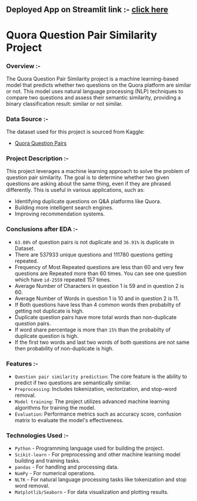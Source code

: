 ## **Deployed App on Streamlit link :-** [click here](https://yashkumbalkar-quora-question-pair-similarity-project-app-00ufq0.streamlit.app/)

# Quora Question Pair Similarity Project

### Overview :-

The Quora Question Pair Similarity project is a machine learning-based model that predicts whether two questions on the Quora platform are similar or not. 
This model uses natural language processing (NLP) techniques to compare two questions and assess their semantic similarity, providing a binary classification 
result: similar or not similar.

### Data Source :-

The dataset used for this project is sourced from Kaggle:

- [Quora Question Pairs](https://www.kaggle.com/c/quora-question-pairs)


### Project Description :-

This project leverages a machine learning approach to solve the problem of question pair similarity. The goal is to determine whether two given questions are 
asking about the same thing, even if they are phrased differently. This is useful in various applications, such as:

- Identifying duplicate questions on Q&A platforms like Quora.
- Building more intelligent search engines.
- Improving recommendation systems.

### Conclusions after EDA :-

- `63.08%` of question pairs is not duplicate and `36.91%` is duplicate in Dataset.
- There are 537933 unique questions and 111780 questions getting repeated.
- Frequency of Most Repeated questions are less than 60 and very few questions are Repeated more than 60 times. You can see one question which have `id-2559` repeated 157 times.
- Average Number of Characters in question 1 is 59 and in question 2 is 60.
- Average Number of Words in question 1 is 10 and in question 2 is 11.
- If Both questions have less than 4 common words then probabilty of getting not duplicate is high.
- Duplicate question pairs have more total words than non-duplicate question pairs.
- If word share percentage is more than `15%` than the probabilty of duplicate question is high.
- If the first two words and last two words of both questions are not same then probability of non-duplicate is high.

### Features :-

- `Question pair similarity prediction`: The core feature is the ability to predict if two questions are semantically similar.
- `Preprocessing`: Includes tokenization, vectorization, and stop-word removal.
- `Model training`: The project utilizes advanced machine learning algorithms for training the model.
- `Evaluation`: Performance metrics such as accuracy score, confusion matrix to evaluate the model's effectiveness.

### Technologies Used :-

- `Python` - Programming language used for building the project.
- `Scikit-learn` - For preprocessing and other machine learning model building and training tasks.
- `pandas` - For handling and processing data.
- `NumPy` - For numerical operations.
- `NLTK` - For natural language processing tasks like tokenization and stop word removal.
- `Matplotlib/Seaborn` - For data visualization and plotting results.

